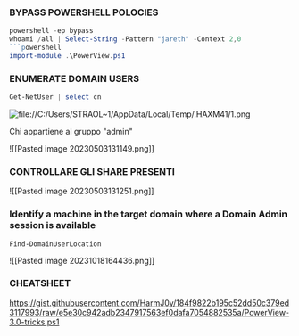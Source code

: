 ### **BYPASS POWERSHELL POLOCIES**
```powershell
powershell -ep bypass
whoami /all | Select-String -Pattern "jareth" -Context 2,0
```powershell
import-module .\PowerView.ps1
```
### **ENUMERATE DOMAIN USERS**
```powershell
Get-NetUser | select cn
```
![file://C:/Users/STRAOL~1/AppData/Local/Temp/.HAXM41/1.png](file://C:/Users/STRAOL~1/AppData/Local/Temp/.HAXM41/1.png)

Chi appartiene al gruppo "admin"

![[Pasted image 20230503131149.png]]

### **CONTROLLARE GLI SHARE PRESENTI**

![[Pasted image 20230503131251.png]]

### **Identify a machine in the target domain where a Domain Admin session is available**
```powerview
Find-DomainUserLocation
```
![[Pasted image 20231018164436.png]]

### **CHEATSHEET**
https://gist.githubusercontent.com/HarmJ0y/184f9822b195c52dd50c379ed3117993/raw/e5e30c942adb2347917563ef0dafa7054882535a/PowerView-3.0-tricks.ps1